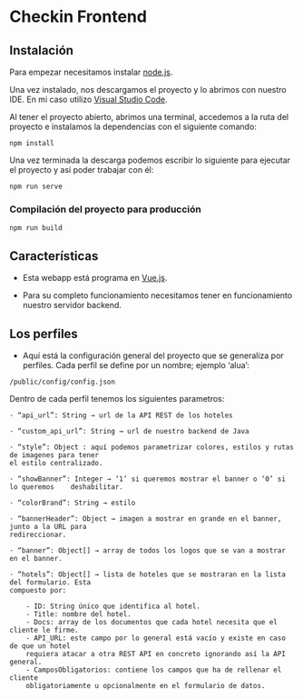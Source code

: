 # Checkin Frontend

## Instalación
Para empezar necesitamos instalar [node.js](https://nodejs.org/es/).

Una vez instalado, nos descargamos el proyecto y lo abrimos con nuestro IDE. En mi caso utilizo [Visual Studio Code](https://code.visualstudio.com/).

Al tener el proyecto abierto, abrimos una terminal, accedemos a la ruta del proyecto e instalamos la dependencias con el siguiente comando:


```
npm install
```

Una vez terminada la descarga podemos escribir lo siguiente para ejecutar el proyecto y así poder trabajar con él:

```
npm run serve
```

### Compilación del proyecto para producción
```
npm run build
```

## Características
- Esta webapp está programa en [Vue.js](https://vuejs.org/).

- Para su completo funcionamiento necesitamos tener en funcionamiento nuestro servidor backend.

## Los perfiles

- Aquí está la configuración general del proyecto que se generaliza por perfiles. Cada perfil se define por un nombre; ejemplo ‘alua’:

```
/public/config/config.json
```

Dentro de cada perfil tenemos los siguientes parametros:

	· “api_url”: String → url de la API REST de los hoteles
	
    · “custom_api_url”: String → url de nuestro backend de Java
	
    · “style”: Object : aquí podemos parametrizar colores, estilos y rutas de imagenes para tener 
    el estilo centralizado.
	
    · “showBanner”: Integer → ‘1’ si queremos mostrar el banner o ‘0’ si lo queremos 	deshabilitar.
	
    · “colorBrand”: String → estilo
	
    · “bannerHeader”: Object → imagen a mostrar en grande en el banner, junto a la URL para 	
	redireccionar.
	
    · “banner”: Object[] → array de todos los logos que se van a mostrar en el banner.
	
    · “hotels”: Object[] → lista de hoteles que se mostraran en la lista del formulario. Esta 
    compuesto por:

		- ID: String único que identifica al hotel.
		- Title: nombre del hotel.
		- Docs: array de los documentos que cada hotel necesita que el cliente le firme.
		- API_URL: este campo por lo general está vacío y existe en caso de que un hotel
        requiera atacar a otra REST API en concreto ignorando así la API general.
		- CamposObligatorios: contiene los campos que ha de rellenar el cliente
        obligatoriamente u opcionalmente en el formulario de datos.